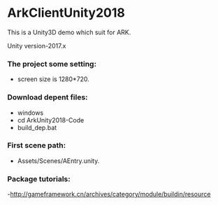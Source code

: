 # ArkClientUnity2018
This is a Unity3D demo which suit for ARK.

Unity version-2017.x


### The project some setting:
- screen size is 1280*720. 


### Download depent files:
- windows
- cd ArkUnity2018-Code
- build_dep.bat

### First scene path:
- Assets/Scenes/AEntry.unity.

### Package tutorials:
-http://gameframework.cn/archives/category/module/buildin/resource
